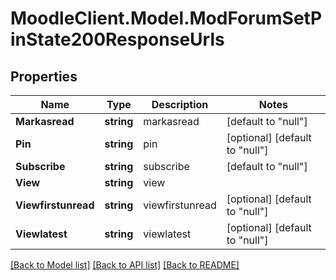 # MoodleClient.Model.ModForumSetPinState200ResponseUrls

## Properties

Name | Type | Description | Notes
------------ | ------------- | ------------- | -------------
**Markasread** | **string** | markasread | [default to "null"]
**Pin** | **string** | pin | [optional] [default to "null"]
**Subscribe** | **string** | subscribe | [default to "null"]
**View** | **string** | view | 
**Viewfirstunread** | **string** | viewfirstunread | [optional] [default to "null"]
**Viewlatest** | **string** | viewlatest | [optional] [default to "null"]

[[Back to Model list]](../README.md#documentation-for-models) [[Back to API list]](../README.md#documentation-for-api-endpoints) [[Back to README]](../README.md)

